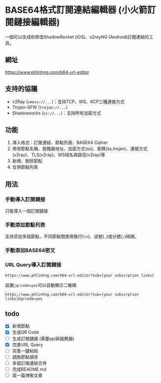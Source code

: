 # BASE64格式訂閱連結編輯器 (小火箭訂閱鏈接編輯器)
一個可以生成和修改ShadowRocket (iOS)、v2rayNG (Android)訂閱連結的工具。

## 網址
<https://www.phlinhng.com/b64-url-editor>

## 支持的協議
+ v2Ray (`vmess://...`)：支持TCP、WS、KCP三種連接方式
+ Trojan-GFW (`trojan://...`)
+ Shadowsocks (`ss://...`)：支持所有加密方式

## 功能
1. 導入格式：訂閱連結、節點列表、BASE64 Cipher
2. 修改節點名稱、服務器地址、加密方式(ss)、密碼(ss,trojan)、連接方式(v2ray)、TLS(v2ray)、WS域名與路徑(v2ray)等
3. 新增、刪除節點
4. 合併節點列表

## 用法
### 手動導入訂閱鏈接
只能導入一個訂閱鏈接
### 手動添加節點列表
支持添加多個節點，不同節點間使用換行(`\n`)、逗號(`,`)或分號(`;`)隔開。
### 手動添加BASE64密文
### URL Query導入訂閱鏈接
```
https://www.phlinhng.com/b64-url-editor?sub=[your subscrption links]
```
設置`qrcode=yes`可以自動顯示二維碼
```
https://www.phlinhng.com/b64-url-editor?sub=[your subscrption links]&qrcode=yes
```

## todo
+ [x] 新增節點
+ [x] 生成QR Code
+ [ ] 生成訂閱鏈接 (需要api與服務器)
+ [x] 完善URL Query
+ [ ] 完善一鍵粘貼
+ [ ] 調換節點順序
+ [ ] 多個訂閱連結合併
+ [ ] 完成README.md
+ [ ] 寫一篇博客文章
